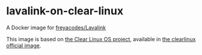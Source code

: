 # lavalink-on-clear-linux
A Docker image for [freyacodes/Lavalink](https://github.com/freyacodes/Lavalink)

This image is based on [the Clear Linux OS project](https://clearlinux.org/), available in [the clearlinux official image](https://hub.docker.com/_/clearlinux).
